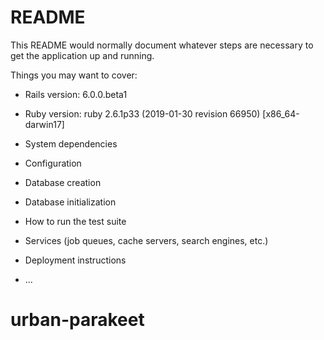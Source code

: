 # README

This README would normally document whatever steps are necessary to get the
application up and running.

Things you may want to cover:
* Rails version: 6.0.0.beta1

* Ruby version: ruby 2.6.1p33 (2019-01-30 revision 66950) [x86_64-darwin17]

* System dependencies

* Configuration

* Database creation

* Database initialization

* How to run the test suite

* Services (job queues, cache servers, search engines, etc.)

* Deployment instructions

* ...
# urban-parakeet
